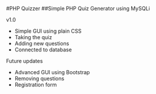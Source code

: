 #PHP Quizzer
##Simple PHP Quiz Generator using MySQLi

v1.0
- Simple GUI using plain CSS
- Taking the quiz
- Adding new questions
- Connected to database

Future updates
- Advanced GUI using Bootstrap
- Removing questions
- Registration form